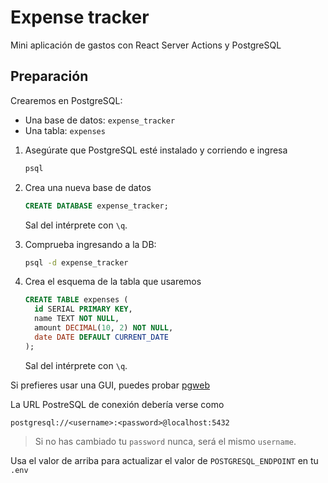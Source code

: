 # Expense tracker

Mini aplicación de gastos con React Server Actions y PostgreSQL

## Preparación

Crearemos en PostgreSQL:

- Una base de datos: `expense_tracker`
- Una tabla: `expenses`

1. Asegúrate que PostgreSQL esté instalado y corriendo e ingresa

   ```bash
   psql
   ```

2. Crea una nueva base de datos

   ```sql
   CREATE DATABASE expense_tracker;
   ```

   Sal del intérprete con `\q`.

3. Comprueba ingresando a la DB:

   ```bash
   psql -d expense_tracker
   ```

4. Crea el esquema de la tabla que usaremos

   ```sql
   CREATE TABLE expenses (
     id SERIAL PRIMARY KEY,
     name TEXT NOT NULL,
     amount DECIMAL(10, 2) NOT NULL,
     date DATE DEFAULT CURRENT_DATE
   );
   ```

   Sal del intérprete con `\q`.

Si prefieres usar una GUI, puedes probar [pgweb](http://sosedoff.github.io/pgweb/)

La URL PostreSQL de conexión debería verse como

```
postgresql://<username>:<password>@localhost:5432
```

> Si no has cambiado tu `password` nunca, será el mismo `username`.

Usa el valor de arriba para actualizar el valor de `POSTGRESQL_ENDPOINT` en tu `.env`
